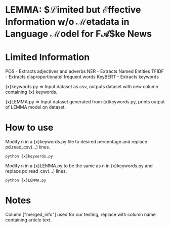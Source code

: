 # LEMMA: $$\mathbf{\mathcal{L}}$imited but $\mathbf{\mathcal{E}}$ffective Information w/o $\mathbf{\mathcal{M}}$etadata in Language $\mathbf{\mathcal{M}}$odel for F$\mathbf{\mathcal{A}}$$ke News

# Limited Information
POS     - Extracts adjectives and adverbs
NER     - Extracts Named Entities
TFIDF   - Extracts disproportionatel frequent words
KeyBERT - Extracts keywords

{x}keywords.py => Input dataset as csv, outputs dataset with new column containing {x} keywords.

{x}LEMMA.py => Input dataset generated from {x}keywords.py, prints output of LEMMA model on dataset.

# How to use

Modify n in a {x}keywords.py file to desired percentage and replace pd.read_csv(...) lines. 

```python {x}keywords.py```

Modify n in a {x}LEMMA.py to be the same as n in {x}keywords.py and replace pd.read_csv(...) lines. 

```python {x}LEMMA.py```

# Notes
Column ["merged_info"] used for our testing, replace with column name containing article text.
